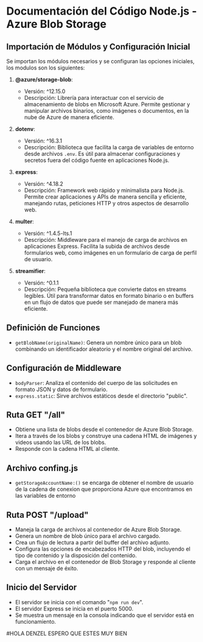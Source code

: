 # Documentación del Código Node.js - Azure Blob Storage

## Importación de Módulos y Configuración Inicial

Se importan los módulos necesarios y se configuran las opciones iniciales, los modulos son los siguientes:

1. **@azure/storage-blob**:
   - Versión: ^12.15.0
   - Descripción: Librería para interactuar con el servicio de almacenamiento de blobs en Microsoft Azure. Permite gestionar y manipular archivos binarios, como imágenes o documentos, en la nube de Azure de manera eficiente.

2. **dotenv**:
   - Versión: ^16.3.1
   - Descripción: Biblioteca que facilita la carga de variables de entorno desde archivos `.env`. Es útil para almacenar configuraciones y secretos fuera del código fuente en aplicaciones Node.js.

3. **express**:
   - Versión: ^4.18.2
   - Descripción: Framework web rápido y minimalista para Node.js. Permite crear aplicaciones y APIs de manera sencilla y eficiente, manejando rutas, peticiones HTTP y otros aspectos de desarrollo web.

4. **multer**:
   - Versión: ^1.4.5-lts.1
   - Descripción: Middleware para el manejo de carga de archivos en aplicaciones Express. Facilita la subida de archivos desde formularios web, como imágenes en un formulario de carga de perfil de usuario.

5. **streamifier**:
   - Versión: ^0.1.1
   - Descripción: Pequeña biblioteca que convierte datos en streams legibles. Útil para transformar datos en formato binario o en buffers en un flujo de datos que puede ser manejado de manera más eficiente.

## Definición de Funciones

- `getBlobName(originalName)`: Genera un nombre único para un blob combinando un identificador aleatorio y el nombre original del archivo.

## Configuración de Middleware

- `bodyParser`: Analiza el contenido del cuerpo de las solicitudes en formato JSON y datos de formulario.
- `express.static`: Sirve archivos estáticos desde el directorio "public".

## Ruta GET "/all"

- Obtiene una lista de blobs desde el contenedor de Azure Blob Storage.
- Itera a través de los blobs y construye una cadena HTML de imágenes y videos usando las URL de los blobs.
- Responde con la cadena HTML al cliente.
## Archivo confing.js
* `getStorageAccountName:()` se encarga de obtener el nombre de usuario de la cadena de conexion que proporciona Azure que encontramos en las variables de entorno

## Ruta POST "/upload"

- Maneja la carga de archivos al contenedor de Azure Blob Storage.
- Genera un nombre de blob único para el archivo cargado.
- Crea un flujo de lectura a partir del buffer del archivo adjunto.
- Configura las opciones de encabezados HTTP del blob, incluyendo el tipo de contenido y la disposición del contenido.
- Carga el archivo en el contenedor de Blob Storage y responde al cliente con un mensaje de éxito.

## Inicio del Servidor

- El servidor se inicia con el comando "`npm run dev`".
- El servidor Express se inicia en el puerto 5000.
- Se muestra un mensaje en la consola indicando que el servidor está en funcionamiento.

#HOLA DENZEL ESPERO QUE ESTES MUY BIEN
##
